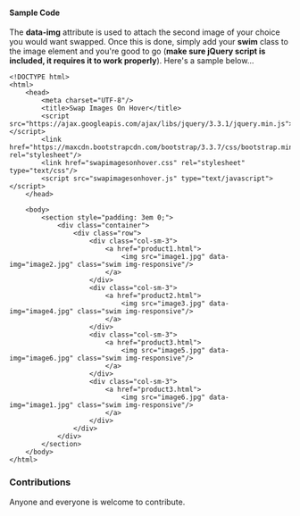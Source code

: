 #### Sample Code
The **data-img** attribute is used to attach the second image of your choice you would want swapped. Once this is done, simply add your **swim** class to the image element and you're good to go (**make sure jQuery script is included, it requires it to work properly**). Here's a sample below...
```
<!DOCTYPE html>
<html>
    <head>
        <meta charset="UTF-8"/>
        <title>Swap Images On Hover</title>
        <script src="https://ajax.googleapis.com/ajax/libs/jquery/3.3.1/jquery.min.js"></script>
        <link href="https://maxcdn.bootstrapcdn.com/bootstrap/3.3.7/css/bootstrap.min.css" rel="stylesheet"/>
        <link href="swapimagesonhover.css" rel="stylesheet" type="text/css"/>
        <script src="swapimagesonhover.js" type="text/javascript"></script>
    </head>

    <body>
        <section style="padding: 3em 0;">
            <div class="container">
                <div class="row">
                    <div class="col-sm-3">
                        <a href="product1.html">
                            <img src="image1.jpg" data-img="image2.jpg" class="swim img-responsive"/>
                        </a>
                    </div>
                    <div class="col-sm-3">
                        <a href="product2.html">
                            <img src="image3.jpg" data-img="image4.jpg" class="swim img-responsive"/>
                        </a>
                    </div>
                    <div class="col-sm-3">
                        <a href="product3.html">
                            <img src="image5.jpg" data-img="image6.jpg" class="swim img-responsive"/>
                        </a>
                    </div>
                    <div class="col-sm-3">
                        <a href="product3.html">
                            <img src="image6.jpg" data-img="image1.jpg" class="swim img-responsive"/>
                        </a>
                    </div>
                </div>
            </div>
        </section>
    </body>
</html>
```

### Contributions
Anyone and everyone is welcome to contribute. 
